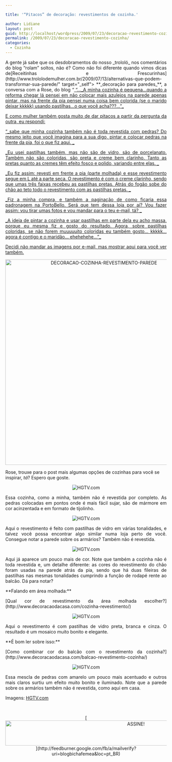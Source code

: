 ```yaml
---

title: '“Pitacos” de decoração: revestimentos de cozinha.'

author: Lidiane
layout: post
guid: http://localhost/wordpress/2009/07/23/decoracao-revestimento-cozinha/
permalink: /2009/07/23/decoracao-revestimento-cozinha/
categories:
  - Cozinha
---
```

<p style="text-align: justify;">
  A gente já sabe que os desdobramentos do nosso _trololó_ nos comentários do blog “rolam” soltos, não é? Como não foi diferente quando vimos dicas de[Receitinhas e Frescurinhas](http://www.trololodemulher.com.br/2009/07/13/alternativas-que-podem-transformar-sua-parede/" target="_self"> **_decoração para paredes_**</a>, a conversa com a Rose, do blog “<a href="http://receitinhasefrescurinhas.blogspot.com/) ”, acabou desembocando na reforma da casa dela. Como mulher gosta de perguntar as coisas a outra, porque tudo é motivo para fomentar o _trololó_, a bonita me perguntou:
</p>

<p style="text-align: justify;">
  “…_A minha cozinha é pequena…quando a reforma chegar lá pensei em não colocar mais azulejos na parede apenas pintar, mas na frente da pia pensei numa coisa bem colorida (se o marido deixar kkkkk) usando pastilhas…o que você acha???…”_
</p>

<p style="text-align: justify;">
  E como mulher também gosta muito de dar pitacos a partir da pergunta da outra, eu respondi:
</p>

<p style="text-align: justify;">
  “_sabe que minha cozinha também não é toda revestida com pedras? Do mesmo jeito que você imagina para a sua digo, pintar e colocar pedras na frente da pia, foi o que fiz aqui. _
</p>

<p style="text-align: justify;">
  _Eu usei pastilhas também, mas não são de vidro, são de porcelanato. Também não são coloridas, são preta e creme bem clarinho. Tanto as pretas quanto as cremes têm efeito fosco e polido, variando entre elas. _
</p>

<p style="text-align: justify;">
  _Eu fiz assim: revesti em frente a pia (parte molhada) e esse revestimento segue em L até a parte seca. O revestimento é com o creme clarinho, sendo que umas três faixas recebeu as pastilhas pretas. Atrás do fogão sobe do chão ao teto todo o revestimento com as pastilhas pretas. _
</p>

<p style="text-align: justify;">
  _Fiz a minha compra, e também a paginação de como ficaria essa padronagem na PortoBello. Será que tem dessa loja por aí? Vou fazer assim: vou tirar umas fotos e vou mandar para o teu e-mail, tá? _
</p>

<p style="text-align: justify;">
  _A ideia de pintar a cozinha e usar pastilhas em parte dela eu acho massa, porque eu mesma fiz e gosto do resultado. Agora, sobre pastilhas coloridas, se não forem muuuuuito coloridas eu também gosto… kkkkk… agora é contigo e o maridão… ehehehehe…”_
</p>

<p style="text-align: justify;">
  Decidi não mandar as imagens por e-mail, mas mostrar aqui para você ver também.
</p>

<p align="center">
  <a href="http://www.trololodemulher.com.br/blog/wp-content/uploads/2014/06/DECORACAO-COZINHA-REVESTIMENTO-PAREDE.png"><img class="alignnone size-full wp-image-10140" src="http://www.trololodemulher.com.br/blog/wp-content/uploads/2014/06/DECORACAO-COZINHA-REVESTIMENTO-PAREDE.png" alt="DECORACAO-COZINHA-REVESTIMENTO-PAREDE" width="600" height="640" /></a>
</p>

Rose, trouxe para o post mais algumas opções de cozinhas para você se inspirar, _tá_? Espero que goste.

<p style="text-align: center;">
  <img class="aligncenter" title="HGTV.com" src="http://img.hgtv.com/HGTV/2008/04/28/rms-Jeff-kitchen-backsplash_lg.jpg" alt="HGTV.com" />
</p>

<p style="text-align: justify;">
  Essa cozinha, como a minha, também não é revestida por completo. As pedras colocadas em pontos onde é mais fácil sujar, são de mármore em cor acinzentada e em formato de tijolinho.
</p>

<p style="text-align: center;">
  <img class="aligncenter" title="HGTV.com" src="http://img.hgtv.com/HGTV/2008/04/29/erica-islas-kitchen-backsplash_lg.jpg" alt="HGTV.com" />
</p>

<p style="text-align: justify;">
  Aqui o revestimento é feito com pastilhas de vidro em várias tonalidades, e talvez você possa encontrar algo similar numa loja perto de você. Consegue notar a parede sobre os armários? Também não é revestida.
</p>

<p style="text-align: center;">
  <img class="aligncenter" title="HGTV.com" src="http://img.hgtv.com/HGTV/2008/04/28/hdivd310-kitchen-backsplash_lg.jpg" alt="HGTV.com" />
</p>

<p style="text-align: justify;">
  Aqui já aparece um pouco mais de cor. Note que também a cozinha não é toda revestida e, um detalhe diferente: as cores do revestimento do chão foram usadas na parede atrás da pia, sendo que há duas fileiras de pastilhas nas mesmas tonalidades cumprindo a função de rodapé rente ao balcão. Dá para notar?
</p>

<p style="text-align: justify;">
  **Falando em área molhada:**
</p>

<p style="text-align: justify;">
  [Qual cor de revestimento da área molhada escolher?](http://www.decoracaodacasa.com/cozinha-revestimento/) 
</p>

<p style="text-align: center;">
  <img class="aligncenter" title="HGTV.com" src="http://img.hgtv.com/HGTV/2008/04/28/hdivd911-kitchen-backsplash_lg.jpg" alt="HGTV.com" />
</p>

<p style="text-align: justify;">
  Aqui o revestimento é com pastilhas de vidro preta, branca e cinza. O resultado é um mosaico muito bonito e elegante.
</p>

<p style="text-align: justify;">
  **É bom ler sobre isso:**
</p>

<p style="text-align: justify;">
  [Como combinar cor do balcão com o revestimento da cozinha?](http://www.decoracaodacasa.com/balcao-revestimento-cozinha/) 
</p>

<p style="text-align: center;">
  <img class="aligncenter" title="HGTV.com" src="http://img.hgtv.com/HGTV/2008/04/28/rms-gfsgirl-kitchen-backspl_lg.jpg" alt="HGTV.com" />
</p>

<p style="text-align: justify;">
  Essa mescla de pedras com amarelo um pouco mais acentuado e outros mais claros surtiu um efeito muito bonito e iluminado. Note que a parede sobre os armários também não é revestida, como aqui em casa.
</p>

Imagens: [HGTV.com](http://www.hgtv.com/) 

&nbsp;

<p align="center">
  [<img class="alignnone size-full wp-image-10439" src="http://www.trololodemulher.com.br/blog/wp-content/uploads/2014/09/ASSINE.png" alt="ASSINE!" width="800" height="78" />](http://feedburner.google.com/fb/a/mailverify?uri=blogbichafemea&loc=pt_BR) 
</p>

<p align="center">
  <p>
    &nbsp;
  </p>
  
  <p align="center">